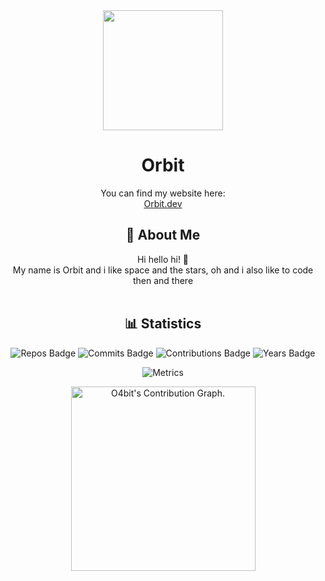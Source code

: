 <div align="center">
  <img src="https://cdn.discordapp.com/attachments/1074435296978026588/1259801241689784350/ezgif-7-2eaf8a8b05.gif?ex=668d00d5&is=668baf55&hm=e6d7dcd107117c921c6fb9b967eeaf5b81f8bde8aae383ae0a7dae50ffa8bbc9&" width="192" height="192">
  <h1>Orbit</h1>
</div>

<div align="center">
  You can find my website here:
</br>
  <a href="https://orbit.deepspaceproductions.net" target="_blank">Orbit.dev</a>
</div>

<div align="center">
  <h2>🌌 About Me</h2>
  Hi hello hi! 👋
  </br>
  My name is Orbit and i like space and the stars, oh and i also like to code then and there
  </br></br>
</div>

<div align="center">
  <h2>📊 Statistics</h2>
  
  ![Repos Badge](https://badges.strrl.dev/repos/o4bit) ![Commits Badge](https://badges.strrl.dev/commits/all/ithundxr) ![Contributions Badge](https://camo.githubusercontent.com/2e0b06c230d8cf3a777af3c59fdbf9effd20e03bb57fcb6e8fd5a50cd3a2d22d/68747470733a2f2f6261646765732e737472726c2e6465762f636f6e747269627574696f6e732f616c6c2f495468756e647872) ![Years Badge](https://badges.strrl.dev/years/ithundxr)

  ![Metrics](./github-metrics.svg)
  
  <img height="295em" src="https://github-readme-activity-graph.vercel.app/graph?username=o4bit&theme=rogue" alt="O4bit's Contribution Graph.">
</div>
